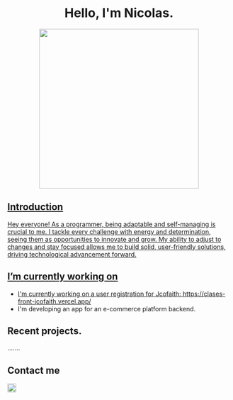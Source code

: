 <h1 align="center">Hello, I'm Nicolas.</h1>

<div align="center">
<a href="https://ossinsight.io">
  <img src="/web/static/img/screenshots/homepage.gif" height=360
</a>
</div>


## Introduction


Hey everyone! As a programmer, being adaptable and self-managing is crucial to me. I tackle every challenge with energy and determination, seeing them as opportunities to innovate and grow. My ability to adjust to changes and stay focused allows me to build solid, user-friendly solutions, driving technological advancement forward.

## I’m currently working on 
- I'm currently working on a user registration for Jcofaith: <a href="https://clases-front-jcofaith.vercel.app/" target="_blank">https://clases-front-jcofaith.vercel.app/ </a>
- I'm developing an app for an e-commerce platform backend. <a> </a>

## Recent projects.
.......

## Contact me

<a href="https://www.linkedin.com/in/nicolas-inchaustegui-gonzalez-b25246205/" target="_blank">
<img src="https://cdn-icons-png.flaticon.com/128/3536/3536505.png" style="height: 20px;"/>
</a>






<!--
**Nicolaserd/Nicolaserd** is a ✨ _special_ ✨ repository because its `README.md` (this file) appears on your GitHub profile.

Here are some ideas to get you started:

- 🔭 I’m currently working on ...
- 🌱 I’m currently learning ...
- 👯 I’m looking to collaborate on ...
- 🤔 I’m looking for help with ...
- 💬 Ask me about ...
- 📫 How to reach me: ...
- 😄 Pronouns: ...
- ⚡ Fun fact: ...
-->
